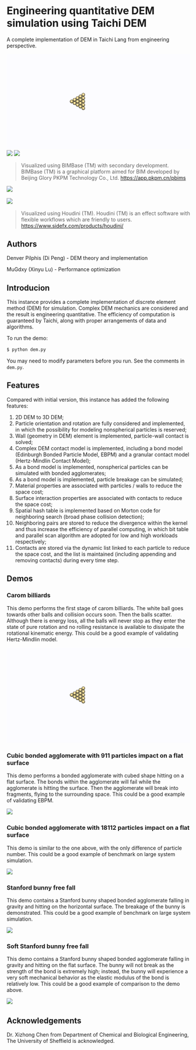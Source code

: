 # Engineering quantitative DEM simulation using Taichi DEM
A complete implementation of DEM in Taichi Lang from engineering perspective.

![](Demos/carom/carom.gif)
![](Demos/cube_911_particles_impact/cube_911_particles_impact.gif)
![](Demos/cube_18112_particles_impact/cube_18112_particles_impact.gif)

>Visualized using BIMBase (TM) with secondary development. BIMBase (TM) is a graphical platform aimed for BIM developed by Beijing Glory PKPM Technology Co., Ltd. https://app.pkpm.cn/pbims

![](Demos/bunny/bunny.gif)

![](Demos/soft_bunny/soft_bunny.gif)

>Visualized using Houdini (TM). Houdini (TM) is an effect software with flexible workflows which are friendly to users. https://www.sidefx.com/products/houdini/

## Authors
Denver Pilphis (Di Peng) - DEM theory and implementation

MuGdxy (Xinyu Lu) - Performance optimization

## Introducion
This instance provides a complete implementation of discrete element method (DEM) for simulation.
Complex DEM mechanics are considered and the result is engineering quantitative.
The efficiency of computation is guaranteed by Taichi, along with proper arrangements of data and algorithms.

To run the demo:

```bash
$ python dem.py
```

You may need to modify parameters before you run. See the comments in `dem.py`.

## Features
Compared with initial version, this instance has added the following features:

1.  2D DEM to 3D DEM;
2.  Particle orientation and rotation are fully considered and implemented, in which the possibility for modeling nonspherical particles is reserved;
3.  Wall (geometry in DEM) element is implemented, particle-wall contact is solved;
4.  Complex DEM contact model is implemented, including a bond model (Edinburgh Bonded Particle Model, EBPM) and a granular contact model (Hertz-Mindlin Contact Model);
5.  As a bond model is implemented, nonspherical particles can be simulated with bonded agglomerates;
6.  As a bond model is implemented, particle breakage can be simulated;
7.  Material properties are associated with particles / walls to reduce the space cost;
8.  Surface interaction properties are associated with contacts to reduce the space cost;
9.  Spatial hash table is implemented based on Morton code for neighboring search (broad phase collision
    detection);
10. Neighboring pairs are stored to reduce the divergence within the kernel and thus increase the efficiency of parallel computing, in which bit table and parallel scan algorithm are adopted for low and high workloads respectively;
11. Contacts are stored via the dynamic list linked to each particle to reduce the space cost, and the list is maintained (including appending and removing contacts) during every time step.

## Demos
### Carom billiards
This demo performs the first stage of carom billiards. The white ball goes towards other balls and collision
occurs soon. Then the balls scatter. Although there is energy loss, all the balls will never stop as they
enter the state of pure rotation and no rolling resistance is available to dissipate the rotational kinematic
energy. This could be a good example of validating Hertz-Mindlin model.

![](Demos/carom/carom.gif)

### Cubic bonded agglomerate with 911 particles impact on a flat surface
This demo performs a bonded agglomerate with cubed shape hitting on a flat surface.
The bonds within the agglomerate will fail while the agglomerate is hitting the surface.
Then the agglomerate will break into fragments, flying to the surrounding space.
This could be a good example of validating EBPM.

![](Demos/cube_911_particles_impact/cube_911_particles_impact.gif)

### Cubic bonded agglomerate with 18112 particles impact on a flat surface
This demo is similar to the one above, with the only difference of particle number.
This could be a good example of benchmark on large system simulation.

![](Demos/cube_18112_particles_impact/cube_18112_particles_impact.gif)

### Stanford bunny free fall
This demo contains a Stanford bunny shaped bonded agglomerate falling in gravity and hitting on the horizontal surface.
The breakage of the bunny is demonstrated.
This could be a good example of benchmark on large system simulation.

![](Demos/bunny/bunny.gif)

### Soft Stanford bunny free fall
This demo contains a Stanford bunny shaped bonded agglomerate falling
in gravity and hitting on the flat surface.
The bunny will not break as the strength of the bond is extremely high;
instead, the bunny will experience a very soft mechanical behavior
as the elastic modulus of the bond is relatively low.
This could be a good example of comparison to the demo above.

![](Demos/soft_bunny/soft_bunny.gif)

## Acknowledgements
Dr. Xizhong Chen from Department of Chemical and Biological Engineering,
The University of Sheffield is acknowledged.
